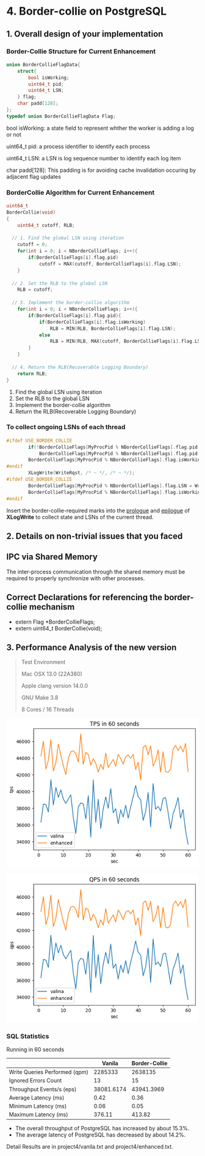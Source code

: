 # 4. Border-collie on PostgreSQL



## 1. Overall design of your implementation



### Border-Collie Structure for Current Enhancement

```c
union BorderCollieFlagData{
    struct{
        bool isWorking;
        uint64_t pid;
        uint64_t LSN;
    } flag;
    char padd[128];
};
typedef union BorderCollieFlagData Flag;
```

bool isWorking: a state field to represent whther the worker is adding a log or not

uint64_t pid: a process identifier to identify each process

uint64_t LSN: a LSN is log sequence number to identify each log item

char padd[128]: This padding is for avoiding cache invalidation occuring by adjacent flag updates



### BorderCollie Algorithm for Current Enhancement

```c
uint64_t
BorderCollie(void)
{
	uint64_t cutoff, RLB;

  // 1. Find the global LSN using iteration
	cutoff = 0;
	for(int i = 0; i < NBorderCollieFlags; i++){
		if(BorderCollieFlags[i].flag.pid)
			cutoff = MAX(cutoff, BorderCollieFlags[i].flag.LSN);
	}

  // 2. Set the RLB to the global LSN
	RLB = cutoff;

  // 3. Implement the border-collie algorithm
	for(int i = 0; i < NBorderCollieFlags; i++){
		if(BorderCollieFlags[i].flag.pid){
			if(BorderCollieFlags[i].flag.isWorking)
				RLB = MIN(RLB, BorderCollieFlags[i].flag.LSN);
			else
				RLB = MIN(RLB, MAX(cutoff, BorderCollieFlags[i].flag.LSN));
		}
	}

  // 4. Return the RLB(Recoverable Logging Boundary)
	return RLB;
}
```

1. Find the global LSN using iteration
2. Set the RLB to the global LSN
3. Implement the border-collie algorithm
4. Return the RLB(Recoverable Logging Boundary)



### To collect ongoing LSNs of each thread

```c
#ifdef USE_BORDER_COLLIE
		if(!BorderCollieFlags[MyProcPid % NBorderCollieFlags].flag.pid)
			BorderCollieFlags[MyProcPid % NBorderCollieFlags].flag.pid = MyProcPid;
		BorderCollieFlags[MyProcPid % NBorderCollieFlags].flag.isWorking = true;
#endif
 		XLogWrite(WriteRqst, /* ~ */, /* ~ */);
#ifdef USE_BORDER_COLLIE
		BorderCollieFlags[MyProcPid % NBorderCollieFlags].flag.LSN = WriteRqst.Write;
		BorderCollieFlags[MyProcPid % NBorderCollieFlags].flag.isWorking = false;
#endif
```

Insert the border-collie-required marks into the <u>prologue</u> and <u>epilogue</u> of **XLogWrite** to collect state and LSNs of the current thread.



## 2. Details on non-trivial issues that you faced



## IPC via Shared Memory

The inter-process communication through the shared memory must be required to properly synchronize with other processes.



## Correct Declarations for referencing the border-collie mechanism

- extern Flag *BorderCollieFlags;
- extern uint64_t BorderCollie(void);



## 3. Performance Analysis of the new version



> Test Environment
>
> Mac OSX 13.0 (22A380)
>
> Apple clang version 14.0.0
>
> GNU Make 3.8
>
> 8 Cores / 16 Threads

![TPS](tps.png)

![QPS](qps.png)



### SQL Statistics

Running in 60 seconds

|                               | Vanila     | Border-Collie |
| ----------------------------- | ---------- | ------------- |
| Write Queries Performed (qpm) | 2285333    | 2638135       |
| Ignored Errors Count          | 13         | 15            |
| Throughput Events/s (eps)     | 38081.6174 | 43941.3969    |
| Average Latency (ms)          | 0.42       | 0.36          |
| Minimum Latency (ms)          | 0.06       | 0.05          |
| Maximum Latency (ms)          | 376.11     | 413.82        |


- The overall throughput of PostgreSQL has increased by about 15.3%.
- The average latency of PostgreSQL has decreased by about 14.2%.

Detail Results are in project4/vanila.txt and project4/enhanced.txt.